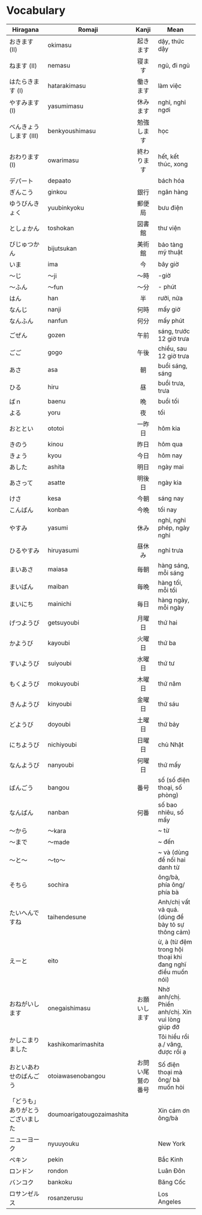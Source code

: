 # Vocabulary

|Hiragana   | Romaji | Kanji | Mean |
|-----------|--------|:-----:|------|
| おきます (II) | okimasu | 起きます| dậy, thức dậy
| ねます (II) | nemasu | 寝ます| ngủ, đi ngủ
| はたらきます (I) | hatarakimasu | 働きます| làm việc
| やすみます (I) | yasumimasu | 休みます| nghỉ, nghỉ ngơi
| べんきょうします (III) | benkyoushimasu | 勉強します| học
| おわります (I) | owarimasu | 終わります| hết, kết thúc, xong
| デパート| depaato| | bách hóa
| ぎんこう| ginkou| 銀行| ngân hàng
| ゆうびんきょく| yuubinkyoku| 郵便局| bưu điện
| としょかん| toshokan| 図書館| thư viện
| びじゅつかん| bijutsukan| 美術館| bảo tàng mỹ thuật
| いま| ima| 今| bây giờ
| ～じ| ～ji| ～時| -giờ
| ～ふん| ～fun| ～分| - phút
| はん| han| 半| rưỡi, nửa
| なんじ| nanji| 何時| mấy giờ
| なんふん| nanfun| 何分| mấy phút
| ごぜん| gozen| 午前| sáng, trước 12 giờ trưa
| ごご| gogo| 午後| chiều, sau 12 giờ trưa
| あさ| asa| 朝| buổi sáng, sáng
| ひる| hiru| 昼| buổi trưa, trưa
| ばｎ| baenu| 晩| buổi tối
| よる| yoru| 夜| tối
| おととい| ototoi| 一昨日| hôm kia
| きのう| kinou| 昨日| hôm qua
| きょう| kyou| 今日| hôm nay
| あした| ashita| 明日| ngày mai
| あさって| asatte| 明後日| ngày kia
| けさ| kesa| 今朝| sáng nay
| こんばん| konban| 今晩| tối nay
| やすみ| yasumi| 休み| nghỉ, nghỉ phép, ngày nghỉ
| ひるやすみ| hiruyasumi| 昼休み| nghỉ trưa
| まいあさ| maiasa| 毎朝| hàng sáng, mỗi sáng
| まいばん| maiban| 毎晩| hàng tối, mỗi tối
| まいにち| mainichi| 毎日| hàng ngày, mỗi ngày
| げつようび| getsuyoubi| 月曜日| thứ hai
| かようび| kayoubi| 火曜日| thứ ba
| すいようび| suiyoubi| 水曜日| thứ tư
| もくようび| mokuyoubi| 木曜日| thứ năm
| きんようび| kinyoubi| 金曜日| thứ sáu
| どようび| doyoubi| 土曜日| thứ bảy
| にちようび| nichiyoubi| 日曜日| chủ Nhật
| なんようび| nanyoubi| 何曜日| thứ mấy
| ばんごう| bangou| 番号| số (số điện thoại, số phòng)
| なんばん| nanban| 何番| số bao nhiêu, số mấy
| ～から| ～kara| | ~ từ
| ～まで| ～made| | ~ đến
| ～と～| ～to～| | ~ và (dùng để nối hai danh từ
| そちら| sochira| | ông/bà, phía ông/ phía bà
| たいへんですね| taihendesune| | Anh/chị vất vả quá. (dùng để bày tỏ sự thông cảm)
| えーと| eito| | ừ, à (từ đệm trong hội thoại khi đang nghĩ điều muốn nói)
| おねがいします| onegaishimasu| お願いします| Nhờ anh/chị. Phiền anh/chị. Xin vui lòng giúp đỡ
| かしこまりました| kashikomarimashita| | Tôi hiểu rồi ạ./ vâng, được rồi ạ
| おといあわせのばんごう| otoiawasenobangou| お問い尾鷲の番号| Số điện thoại mà ông/ bà muốn hỏi
| 「どうも」ありがとうございました| doumoarigatougozaimashita| | Xin cám ơn ông/bà
| ニューヨーク| nyuuyouku| | New York
| ペキン| pekin| | Bắc Kinh
| ロンドン| rondon| | Luân Đôn
| バンコク| bankoku| | Băng Cốc
| ロサンゼルス| rosanzerusu| | Los Angeles

